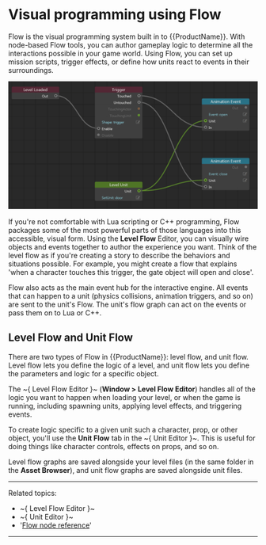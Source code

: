 ﻿# Visual programming using Flow

Flow is the visual programming system built in to {{ProductName}}. With node-based Flow tools, you can author gameplay logic to determine all the interactions possible in your game world.  Using Flow, you can set up mission scripts, trigger effects, or define how units react to events in their surroundings.

![](../images/flow_graph.png)


If you're not comfortable with Lua scripting or C++ programming, Flow packages some of the most powerful parts of those languages into this accessible, visual form. Using the **Level Flow** Editor, you can visually wire objects and events together to author the experience you want. Think of the level flow as if you're creating a story to describe the behaviors and situations possible. For example, you might create a flow that explains 'when a character touches this trigger, the gate object will open and close'.


Flow also acts as the main event hub for the interactive engine. All events that can happen to a unit (physics collisions, animation triggers, and so on) are sent to the unit's Flow. The unit's flow graph can act on the events or pass them on to Lua or C++.

## Level Flow and Unit Flow

There are two types of Flow in {{ProductName}}: level flow, and unit flow. Level flow lets you define the logic of a level, and unit flow lets you define the parameters and logic for a specific object.

The ~{ Level Flow Editor }~ (**Window > Level Flow Editor**) handles all of the logic you want to happen when loading your level, or when the game is running, including spawning units, applying level effects, and triggering events.

To create logic specific to a given unit such a character, prop, or other object, you'll use the **Unit Flow** tab in the ~{ Unit Editor }~. This is useful for doing things like character controls, effects on props, and so on.

Level flow graphs are saved alongside your level files (in the same folder in the **Asset Browser**), and unit flow graphs are saved alongside unit files.

---
Related topics:
-	~{ Level Flow Editor }~
-	~{ Unit Editor }~
-	'[Flow node reference](../../flow_ref/index.html)'
---
